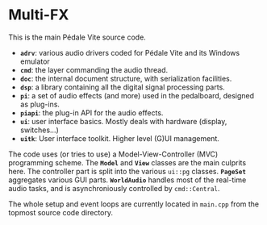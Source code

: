 # Multi-FX

This is the main Pédale Vite source code.

- **`adrv`**: various audio drivers coded for Pédale Vite and its Windows emulator
- **`cmd`**: the layer commanding the audio thread.
- **`doc`**: the internal document structure, with serialization facilities.
- **`dsp`**: a library containing all the digital signal processing parts.
- **`pi`**: a set of audio effects (and more) used in the pedalboard, designed as plug-ins.
- **`piapi`**: the plug-in API for the audio effects.
- **`ui`**: user interface basics. Mostly deals with hardware (display, switches…)
- **`uitk`**: User interface toolkit. Higher level (G)UI management.

The code uses (or tries to use) a Model-View-Controller (MVC) programming scheme. The **`Model`** and **`View`** classes are the main culprits here. The controller part is split into the various `ui::pg` classes. **`PageSet`** aggregates various GUI parts. **`WorldAudio`** handles most of the real-time audio tasks, and is asynchroniously controlled by `cmd::Central`.

The whole setup and event loops are currently located in `main.cpp` from the topmost source code directory.
